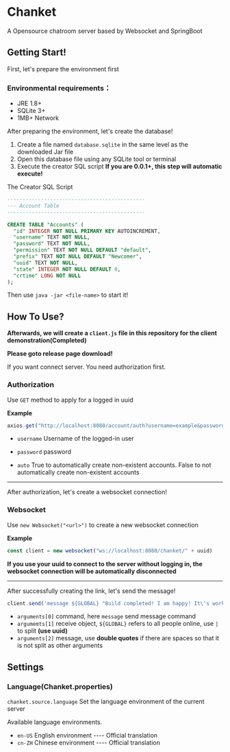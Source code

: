 # Chanket

A Opensource chatroom server based by  Websocket and SpringBoot

## Getting Start!

First, let's prepare the environment first

### Environmental requirements：

* JRE 1.8+
* SQLite 3+
* 1MB+ Network

After preparing the environment, let's create the database!

1. Create a file named `database.sqlite` in the same level as the downloaded Jar file
2. Open this database file using any SQLite tool or terminal
3. Execute the creator SQL script **If you are 0.0.1+, this step will automatic execute!**

The Creator SQL Script
```sql
---------------------------------------------
--- Account Table
---------------------------------------------

CREATE TABLE "Accounts" (
  "id" INTEGER NOT NULL PRIMARY KEY AUTOINCREMENT,
  "username" TEXT NOT NULL,
  "password" TEXT NOT NULL,
  "permission" TEXT NOT NULL DEFAULT "default",
  "prefix" TEXT NOT NULL DEFAULT "Newcomer",
  "uuid" TEXT NOT NULL,
  "state" INTEGER NOT NULL DEFAULT 0,
  "crtime" LONG NOT NULL
);
```

Then use `java -jar <file-name>` to start it!

## How To Use?

**Afterwards, we will create a `client.js` file in this repository for the client demonstration(Completed)**

**Please goto release page download!**

If you want connect server. You need authorization first.

### Authorization

Use `GET` method to apply for a logged in uuid

**Example**

```javascript
axios.get("http://localhost:8080/account/auth?username=example&password=example&auto=true")
```

* `username` Username of the logged-in user

* `password` password

* `auto` True to automatically create non-existent accounts. False to not automatically create non-existent accounts

----

After authorization, let's create a websocket connection!

### Websocket

Use `new Websocket("<url>")` to create a new websocket connection

**Example**

```javascript
const client = new websocket("ws://localhost:8080/chanket/" + uuid)
```

**If you use your uuid to connect to the server without logging in, the websocket connection will be automatically disconnected**

----

After successfully creating the link, let's send the message!

```javascript
client.send('message ${GLOBAL} "Build completed! I am happy! It\'s work!"')
```

* `arguments[0]` command, here `message` send message command
* `argumemts[1]` receive object, `${GLOBAL}` refers to all people online, use `|` to split **(use uuid)**
* `arguments[2]` message, use **double quotes** if there are spaces so that it is not split as other arguments



## Settings

### Language(Chanket.properties)

`chanket.source.language` Set the language environment of the current server

Available language environments.

* `en-US` English environment ---- Official translation
* `cn-ZH` Chinese environment ---- Official translation
